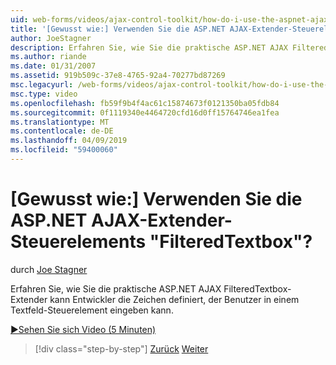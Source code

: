 ```yaml
---
uid: web-forms/videos/ajax-control-toolkit/how-do-i-use-the-aspnet-ajax-filteredtextbox-extender
title: '[Gewusst wie:] Verwenden Sie die ASP.NET AJAX-Extender-Steuerelements "FilteredTextbox"? | Microsoft-Dokumentation'
author: JoeStagner
description: Erfahren Sie, wie Sie die praktische ASP.NET AJAX FilteredTextbox-Extender kann Entwickler die Zeichen definiert, der Benutzer in einem Textfeld-Steuerelement eingeben kann.
ms.author: riande
ms.date: 01/31/2007
ms.assetid: 919b509c-37e8-4765-92a4-70277bd87269
msc.legacyurl: /web-forms/videos/ajax-control-toolkit/how-do-i-use-the-aspnet-ajax-filteredtextbox-extender
msc.type: video
ms.openlocfilehash: fb59f9b4f4ac61c15874673f0121350ba05fdb84
ms.sourcegitcommit: 0f1119340e4464720cfd16d0ff15764746ea1fea
ms.translationtype: MT
ms.contentlocale: de-DE
ms.lasthandoff: 04/09/2019
ms.locfileid: "59400060"
---
```

# <a name="how-do-i-use-the-aspnet-ajax-filteredtextbox-extender"></a>[Gewusst wie:] Verwenden Sie die ASP.NET AJAX-Extender-Steuerelements "FilteredTextbox"?

durch [Joe Stagner](https://github.com/JoeStagner)

Erfahren Sie, wie Sie die praktische ASP.NET AJAX FilteredTextbox-Extender kann Entwickler die Zeichen definiert, der Benutzer in einem Textfeld-Steuerelement eingeben kann.

[&#9654;Sehen Sie sich Video (5 Minuten)](https://channel9.msdn.com/Blogs/ASP-NET-Site-Videos/how-do-i-use-the-aspnet-ajax-filteredtextbox-extender)

> [!div class="step-by-step"]
> [Zurück](how-do-i-use-the-aspnet-ajax-dynamicpopulate-extender.md)
> [Weiter](how-do-i-use-the-aspnet-ajax-hovermenu-extender.md)
